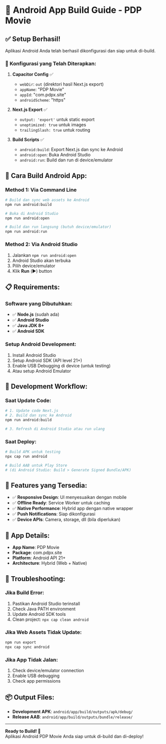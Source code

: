 # 📱 Android App Build Guide - PDP Movie

## ✅ Setup Berhasil!

Aplikasi Android Anda telah berhasil dikonfigurasi dan siap untuk di-build.

### 🔧 Konfigurasi yang Telah Diterapkan:

1. **Capacitor Config** ✅
   - `webDir`: `out` (direktori hasil Next.js export)
   - `appName`: "PDP Movie"
   - `appId`: "com.pdpx.site"
   - `androidScheme`: "https"

2. **Next.js Export** ✅
   - `output: 'export'` untuk static export
   - `unoptimized: true` untuk images
   - `trailingSlash: true` untuk routing

3. **Build Scripts** ✅
   - `android:build`: Export Next.js dan sync ke Android
   - `android:open`: Buka Android Studio
   - `android:run`: Build dan run di device/emulator

## 🚀 Cara Build Android App:

### Method 1: Via Command Line
```bash
# Build dan sync web assets ke Android
npm run android:build

# Buka di Android Studio
npm run android:open

# Build dan run langsung (butuh device/emulator)
npm run android:run
```

### Method 2: Via Android Studio
1. Jalankan `npm run android:open`
2. Android Studio akan terbuka
3. Pilih device/emulator
4. Klik **Run** (▶️) button

## 📋 Requirements:

### Software yang Dibutuhkan:
- ✅ **Node.js** (sudah ada)
- ✅ **Android Studio** 
- ✅ **Java JDK 8+**
- ✅ **Android SDK**

### Setup Android Development:
1. Install Android Studio
2. Setup Android SDK (API level 21+)
3. Enable USB Debugging di device (untuk testing)
4. Atau setup Android Emulator

## 🔄 Development Workflow:

### Saat Update Code:
```bash
# 1. Update code Next.js
# 2. Build dan sync ke Android
npm run android:build

# 3. Refresh di Android Studio atau run ulang
```

### Saat Deploy:
```bash
# Build APK untuk testing
npx cap run android

# Build AAB untuk Play Store
# (di Android Studio: Build > Generate Signed Bundle/APK)
```

## 📱 Features yang Tersedia:

- ✅ **Responsive Design**: UI menyesuaikan dengan mobile
- ✅ **Offline Ready**: Service Worker untuk caching
- ✅ **Native Performance**: Hybrid app dengan native wrapper
- ✅ **Push Notifications**: Siap dikonfigurasi
- ✅ **Device APIs**: Camera, storage, dll (bila diperlukan)

## 🎯 App Details:

- **App Name**: PDP Movie
- **Package**: com.pdpx.site
- **Platform**: Android API 21+
- **Architecture**: Hybrid (Web + Native)

## 🔧 Troubleshooting:

### Jika Build Error:
1. Pastikan Android Studio terinstall
2. Check Java PATH environment
3. Update Android SDK tools
4. Clean project: `npx cap clean android`

### Jika Web Assets Tidak Update:
```bash
npm run export
npx cap sync android
```

### Jika App Tidak Jalan:
1. Check device/emulator connection
2. Enable USB debugging
3. Check app permissions

## 📦 Output Files:

- **Development APK**: `android/app/build/outputs/apk/debug/`
- **Release AAB**: `android/app/build/outputs/bundle/release/`

---

**Ready to Build! 🚀**  
Aplikasi Android PDP Movie Anda siap untuk di-build dan di-deploy!

